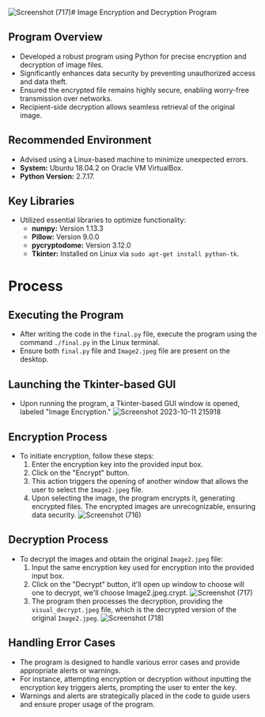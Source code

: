 ![Screenshot (717)](https://github.com/Tanvi-Chaudhari/Image-Encrpytion-Decryption-using-AES/assets/75910333/2116f34f-9e60-41ec-adb5-b6cb4cffd645)# Image Encryption and Decryption Program

## Program Overview

- Developed a robust program using Python for precise encryption and decryption of image files.
- Significantly enhances data security by preventing unauthorized access and data theft.
- Ensured the encrypted file remains highly secure, enabling worry-free transmission over networks.
- Recipient-side decryption allows seamless retrieval of the original image.

## Recommended Environment

- Advised using a Linux-based machine to minimize unexpected errors.
- **System:** Ubuntu 18.04.2 on Oracle VM VirtualBox.
- **Python Version:** 2.7.17.

## Key Libraries

- Utilized essential libraries to optimize functionality:
  - **numpy:** Version 1.13.3
  - **Pillow:** Version 9.0.0
  - **pycryptodome:** Version 3.12.0
  - **Tkinter:** Installed on Linux via `sudo apt-get install python-tk`.

# Process

## Executing the Program

- After writing the code in the `final.py` file, execute the program using the command `./final.py` in the Linux terminal.
- Ensure both `final.py` file and `Image2.jpeg` file are present on the desktop.

## Launching the Tkinter-based GUI

- Upon running the program, a Tkinter-based GUI window is opened, labeled "Image Encryption."
  ![Screenshot 2023-10-11 215918](https://github.com/Tanvi-Chaudhari/Image-Encrpytion-Decryption-using-AES/assets/75910333/c8f7980a-e316-4193-a611-85323a847018)


## Encryption Process

- To initiate encryption, follow these steps:
  1. Enter the encryption key into the provided input box.
  2. Click on the "Encrypt" button.
  3. This action triggers the opening of another window that allows the user to select the `Image2.jpeg` file.
  4. Upon selecting the image, the program encrypts it, generating encrypted files. The encrypted images are unrecognizable, ensuring data security.
  ![Screenshot (716)](https://github.com/Tanvi-Chaudhari/Image-Encrpytion-Decryption-using-AES/assets/75910333/782bd46a-4dc1-4170-a61b-7d716eddf5f5)


## Decryption Process

- To decrypt the images and obtain the original `Image2.jpeg` file:
  1. Input the same encryption key used for encryption into the provided input box.
  2. Click on the "Decrypt" button, it'll open up window to choose will one to decrypt, we'll choose Image2.jpeg.crypt.
  ![Screenshot (717)](https://github.com/Tanvi-Chaudhari/Image-Encrpytion-Decryption-using-AES/assets/75910333/5dc281a4-ba02-4a1a-b684-28376a774fec)
  3. The program then processes the decryption, providing the `visual_decrypt.jpeg` file, which is the decrypted version of the original `Image2.jpeg`.
  ![Screenshot (718)](https://github.com/Tanvi-Chaudhari/Image-Encrpytion-Decryption-using-AES/assets/75910333/e5e24a87-f6eb-41c0-b809-9f47ffafff8a)


## Handling Error Cases

- The program is designed to handle various error cases and provide appropriate alerts or warnings.
- For instance, attempting encryption or decryption without inputting the encryption key triggers alerts, prompting the user to enter the key.
- Warnings and alerts are strategically placed in the code to guide users and ensure proper usage of the program.
